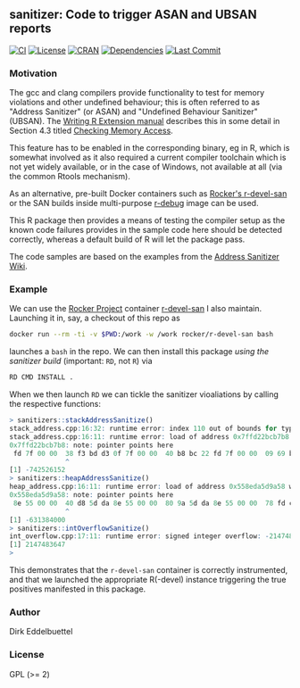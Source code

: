 ## sanitizer: Code to trigger ASAN and UBSAN reports

[![CI](https://github.com/eddelbuettel/sanitizers/workflows/ci/badge.svg)](https://github.com/eddelbuettel/sanitizers/actions?query=workflow%3Aci)
[![License](https://eddelbuettel.github.io/badges/GPL2+.svg)](https://www.gnu.org/licenses/gpl-2.0.html)
[![CRAN](https://www.r-pkg.org/badges/version/sanitizers)](https://cran.r-project.org/package=sanitizers)
[![Dependencies](https://tinyverse.netlify.com/badge/sanitizers)](https://cran.r-project.org/package=sanitizers)
[![Last Commit](https://img.shields.io/github/last-commit/eddelbuettel/sanitizers)](https://github.com/eddelbuettel/sanitizers)

### Motivation

The gcc and clang compilers provide functionality to test for memory violations and other undefined behaviour; this is often
referred to as "Address Sanitizer" (or ASAN) and "Undefined Behaviour Sanitizer" (UBSAN).  The [Writing R Extension
manual](https://cran.r-project.org/doc/manuals/r-release/R-exts.html) describes this in some detail in Section 4.3 titled
[Checking Memory Access](https://cran.r-project.org/doc/manuals/r-release/R-exts.html#Checking-memory-access).

This feature has to be enabled in the corresponding binary, eg in R, which is somewhat involved as it also required a current
compiler toolchain which is not yet widely available, or in the case of Windows, not available at all (via the common Rtools
mechanism).

As an alternative, pre-built Docker containers such as [Rocker's r-devel-san](https://hub.docker.com/r/rocker/r-devel-san) or the
SAN builds inside multi-purpose [r-debug](https://hub.docker.com/r/wch1/r-debug/) image can be used.

This R package then provides a means of testing the compiler setup as the known code failures provides in the sample code here
should be detected correctly, whereas a default build of R will let the package pass.

The code samples are based on the examples from the [Address Sanitizer Wiki](https://github.com/google/sanitizers/wiki).

### Example

We can use the [Rocker Project](https://rocker-project.org/) container [r-devel-san](https://hub.docker.com/r/rocker/r-devel-san)
I also maintain.  Launching it in, say, a checkout of this repo as 

```sh
docker run --rm -ti -v $PWD:/work -w /work rocker/r-devel-san bash
```

launches a `bash` in the repo. We can then install this package _using the sanitizer build_ (important: `RD`, not `R`) via

```sh
RD CMD INSTALL .
```

When we then launch `RD` we can tickle the sanitizer vioaliations by calling the respective functions:

```r
> sanitizers::stackAddressSanitize()
stack_address.cpp:16:32: runtime error: index 110 out of bounds for type 'int [100]'
stack_address.cpp:16:11: runtime error: load of address 0x7ffd22bcb7b8 with insufficient space for an object of type 'int'
0x7ffd22bcb7b8: note: pointer points here
 fd 7f 00 00  38 f3 bd d3 0f 7f 00 00  40 b8 bc 22 fd 7f 00 00  09 69 b7 d3 0f 7f 00 00  20 d4 4f da
              ^ 
[1] -742526152
> sanitizers::heapAddressSanitize()
heap_address.cpp:16:11: runtime error: load of address 0x558eda5d9a58 with insufficient space for an object of type 'int'
0x558eda5d9a58: note: pointer points here
 8e 55 00 00  40 d8 5d da 8e 55 00 00  80 9a 5d da 8e 55 00 00  78 fd c7 d7 8e 55 00 00  20 fe c7 d7
              ^ 
[1] -631384000
> sanitizers::intOverflowSanitize()
int_overflow.cpp:17:11: runtime error: signed integer overflow: -2147483648 - 1 cannot be represented in type 'int'
[1] 2147483647
> 
```

This demonstrates that the `r-devel-san` container is correctly instrumented, and that we launched
the appropriate R(-devel) instance triggering the true positives manifested in this package.

### Author

Dirk Eddelbuettel

### License

GPL (>= 2)

